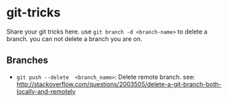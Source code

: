 # git-tricks
Share your git tricks here.
use `git branch -d <branch-name>` to delete a branch. you can not delete a branch you are on.
## Branches
- `git push --delete  <branch_name>`: Delete remote branch.  see: http://stackoverflow.com/questions/2003505/delete-a-git-branch-both-locally-and-remotely
